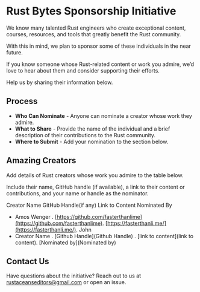 
# Rust Bytes Sponsorship Initiative

We know many talented Rust engineers who create exceptional content, courses, resources, and tools that greatly benefit the Rust community. 

With this in mind, we plan to sponsor some of these individuals in the near future.

If you know someone whose Rust-related content or work you admire, we’d love to hear about them and consider supporting their efforts.

Help us by sharing their information below.

## Process
- **Who Can Nominate** - Anyone can nominate a creator whose work they admire.
- **What to Share** - Provide the name of the individual and a brief description of their contributions to the Rust community.
- **Where to Submit** - Add your nomination to the section below.

## Amazing Creators

Add details of Rust creators whose work you admire to the table below. 

Include their name, GitHub handle (if available), a link to their content or contributions, and your name or handle as the nominator.

   Creator Name             GitHub Handle(if any)    Link to Content              Nominated By 
  
- Amos Wenger . [https://github.com/fasterthanlime](https://github.com/fasterthanlime). [https://fasterthanli.me/](https://fasterthanli.me/). John
- Creator Name . [Github Handle](Github Handle) . [link to content](link to content). [Nominated by](Nominated by)



## Contact Us
Have questions about the initiative? Reach out to us at [rustaceanseditors@gmail.com](mailto:rustaceanseditors@gmail.com) or open an issue.


